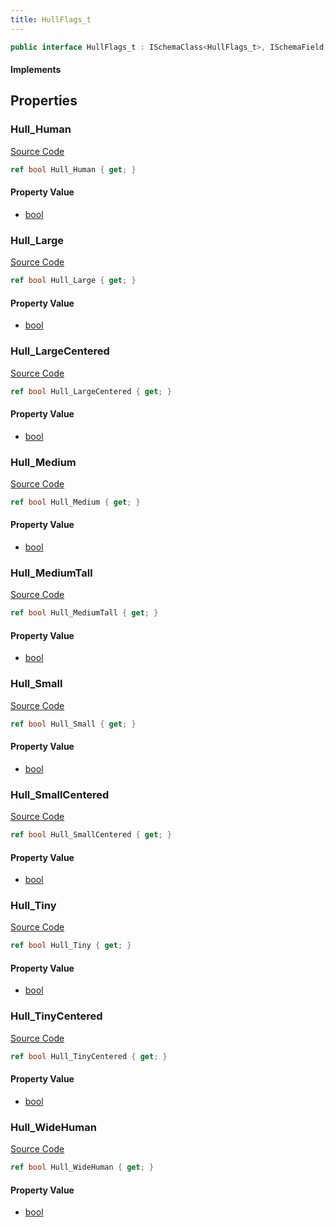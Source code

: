 ```yaml
---
title: HullFlags_t
---
```


```csharp
public interface HullFlags_t : ISchemaClass<HullFlags_t>, ISchemaField, ISchemaClass, INativeHandle
```

#### Implements

## Properties

### Hull_Human

[Source Code](https://github.com/swiftly-solution/swiftlys2/blob/beta/managed/src/SwiftlyS2.Generated/Schemas/Interfaces/HullFlags_t.cs#L16)

```csharp
ref bool Hull_Human { get; }
```

#### Property Value

- [bool](https://learn.microsoft.com/dotnet/api/system.boolean)

### Hull_Large

[Source Code](https://github.com/swiftly-solution/swiftlys2/blob/beta/managed/src/SwiftlyS2.Generated/Schemas/Interfaces/HullFlags_t.cs#L28)

```csharp
ref bool Hull_Large { get; }
```

#### Property Value

- [bool](https://learn.microsoft.com/dotnet/api/system.boolean)

### Hull_LargeCentered

[Source Code](https://github.com/swiftly-solution/swiftlys2/blob/beta/managed/src/SwiftlyS2.Generated/Schemas/Interfaces/HullFlags_t.cs#L30)

```csharp
ref bool Hull_LargeCentered { get; }
```

#### Property Value

- [bool](https://learn.microsoft.com/dotnet/api/system.boolean)

### Hull_Medium

[Source Code](https://github.com/swiftly-solution/swiftlys2/blob/beta/managed/src/SwiftlyS2.Generated/Schemas/Interfaces/HullFlags_t.cs#L24)

```csharp
ref bool Hull_Medium { get; }
```

#### Property Value

- [bool](https://learn.microsoft.com/dotnet/api/system.boolean)

### Hull_MediumTall

[Source Code](https://github.com/swiftly-solution/swiftlys2/blob/beta/managed/src/SwiftlyS2.Generated/Schemas/Interfaces/HullFlags_t.cs#L32)

```csharp
ref bool Hull_MediumTall { get; }
```

#### Property Value

- [bool](https://learn.microsoft.com/dotnet/api/system.boolean)

### Hull_Small

[Source Code](https://github.com/swiftly-solution/swiftlys2/blob/beta/managed/src/SwiftlyS2.Generated/Schemas/Interfaces/HullFlags_t.cs#L34)

```csharp
ref bool Hull_Small { get; }
```

#### Property Value

- [bool](https://learn.microsoft.com/dotnet/api/system.boolean)

### Hull_SmallCentered

[Source Code](https://github.com/swiftly-solution/swiftlys2/blob/beta/managed/src/SwiftlyS2.Generated/Schemas/Interfaces/HullFlags_t.cs#L18)

```csharp
ref bool Hull_SmallCentered { get; }
```

#### Property Value

- [bool](https://learn.microsoft.com/dotnet/api/system.boolean)

### Hull_Tiny

[Source Code](https://github.com/swiftly-solution/swiftlys2/blob/beta/managed/src/SwiftlyS2.Generated/Schemas/Interfaces/HullFlags_t.cs#L22)

```csharp
ref bool Hull_Tiny { get; }
```

#### Property Value

- [bool](https://learn.microsoft.com/dotnet/api/system.boolean)

### Hull_TinyCentered

[Source Code](https://github.com/swiftly-solution/swiftlys2/blob/beta/managed/src/SwiftlyS2.Generated/Schemas/Interfaces/HullFlags_t.cs#L26)

```csharp
ref bool Hull_TinyCentered { get; }
```

#### Property Value

- [bool](https://learn.microsoft.com/dotnet/api/system.boolean)

### Hull_WideHuman

[Source Code](https://github.com/swiftly-solution/swiftlys2/blob/beta/managed/src/SwiftlyS2.Generated/Schemas/Interfaces/HullFlags_t.cs#L20)

```csharp
ref bool Hull_WideHuman { get; }
```

#### Property Value

- [bool](https://learn.microsoft.com/dotnet/api/system.boolean)

